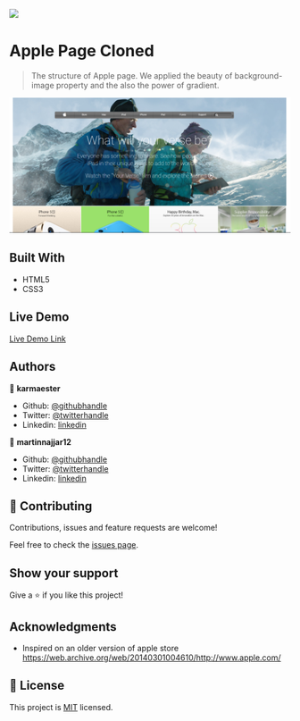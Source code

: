 ![](https://img.shields.io/badge/Microverse-blueviolet)

# Apple Page Cloned

> The structure of Apple page. We applied the beauty of background-image property and the also the power of gradient.

![screenshot](./screenshot.png)

## Built With

- HTML5
- CSS3

## Live Demo

[Live Demo Link](https://karmaester.github.io/Apple-Cloned/.)

## Authors

👤 **karmaester**

- Github: [@githubhandle](https://github.com/karmaester)
- Twitter: [@twitterhandle](https://twitter.com/karmaendlich)
- Linkedin: [linkedin](https://www.linkedin.com/in/khristian-rojas/)

👤 **martinnajjar12**

- Github: [@githubhandle](https://github.com/martinnajjar12)
- Twitter: [@twitterhandle](https://twitter.com/martin_najjar)
- Linkedin: [linkedin](https://www.linkedin.com/in/martin-najjar-174948198/)

## 🤝 Contributing

Contributions, issues and feature requests are welcome!

Feel free to check the [issues page](https://github.com/karmaester/Apple-Cloned/issues).

## Show your support

Give a ⭐️ if you like this project!

## Acknowledgments

- Inspired on an older version of apple store
  https://web.archive.org/web/20140301004610/http://www.apple.com/

## 📝 License

This project is [MIT](lic.url) licensed.
